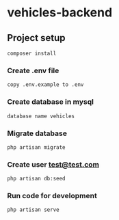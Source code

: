 # vehicles-backend

## Project setup
```
composer install
```

### Create .env file
```
copy .env.example to .env
```

### Create database in mysql
```
database name vehicles
```

### Migrate database
```
php artisan migrate
```

### Create user test@test.com
```
php artisan db:seed
```

### Run code for development
```
php artisan serve
```
